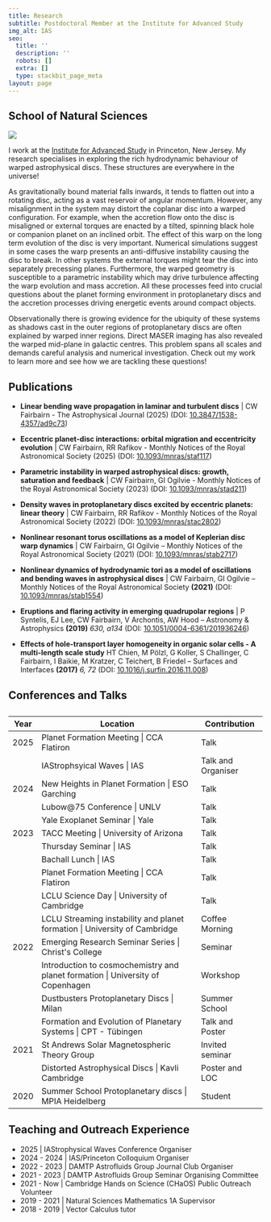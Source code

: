 ```yaml
---
title: Research
subtitle: Postdoctoral Member at the Institute for Advanced Study
img_alt: IAS
seo:
  title: ''
  description: ''
  robots: []
  extra: []
  type: stackbit_page_meta
layout: page
---
```

## School of Natural Sciences

![](/\_static/app-assets/images/warped_disc.jpeg)

I work at the [Institute for Advanced Study](https://www.ias.edu/scholars/callum-w-fairbairn) in Princeton, New Jersey. My research specialises in exploring the rich hydrodynamic behaviour of warped astrophysical discs. These structures are everywhere in the universe!

As gravitationally bound material falls inwards, it tends to flatten out into a rotating disc, acting as a vast reservoir of angular momentum. However, any misalignment in the system may distort the coplanar disc into a warped configuration. For example, when the accretion flow onto the disc is misaligned or external torques are enacted by a tilted, spinning black hole or companion planet on an inclined orbit. The effect of this warp on the long term evolution of the disc is very important. Numerical simulations suggest in some cases the warp presents an anti-diffusive instability causing the disc to break. In other systems the external torques might tear the disc into separately precessing planes. Furthermore, the warped geometry is susceptible to a parametric instability which may drive turbulence affecting the warp evolution and mass accretion. All these processes feed into crucial questions about the planet forming environment in protoplanetary discs and the accretion processes driving energetic events around compact objects.

Observationally there is growing evidence for the ubiquity of these systems as shadows cast in the outer regions of protoplanetary discs are often explained by warped inner regions. Direct MASER imaging has also revealed the warped mid-plane in galactic centres. This problem spans all scales and demands careful analysis and numerical investigation. Check out my work to learn more and see how we are tackling these questions!

## Publications

*   **Linear bending wave propagation in laminar and turbulent discs** | CW Fairbairn - The Astrophysical Journal (2025) (DOI: [10.3847/1538-4357/ad9c73](https://doi.org/10.3847/1538-4357/ad9c73))

*   **Eccentric planet-disc interactions: orbital migration and eccentricity evolution** | CW Fairbairn, RR Rafikov - Monthly Notices of the Royal Astronomical Society (2025) (DOI: [10.1093/mnras/staf117](https://doi.org/10.1093/mnras/staf117))

*   **Parametric instability in warped astrophysical discs: growth, saturation and feedback** | CW Fairbairn, GI Ogilvie - Monthly Notices of the Royal Astronomical Society (2023) (DOI: [10.1093/mnras/stad211](https://doi.org/10.1093/mnras/stad211))

*   **Density waves in protoplanetary discs excited by eccentric planets: linear theory** | CW Fairbairn, RR Rafikov - Monthly Notices of the Royal Astronomical Society (2022) (DOI: [10.1093/mnras/stac2802](https://doi.org/10.1093/mnras/stac2802))

*   **Nonlinear resonant torus oscillations as a model of Keplerian disc warp dynamics** | CW Fairbairn, GI Ogilvie – Monthly Notices of the Royal Astronomical Society (2021) (DOI: [10.1093/mnras/stab2717](https://doi.org/10.1093/mnras/stab2717))

*   **Nonlinear dynamics of hydrodynamic tori as a model of oscillations and bending waves in astrophysical discs** | CW Fairbairn, GI Ogilvie – Monthly Notices of the Royal Astronomical Society **(2021)** (DOI: [10.1093/mnras/stab1554](https://doi.org/10.1093/mnras/stab1554))

*   **Eruptions and flaring activity in emerging quadrupolar regions** | P Syntelis, EJ Lee, CW Fairbairn, V Archontis, AW Hood – Astronomy & Astrophysics **(2019)** *630, a134* (DOI: [10.1051/0004-6361/201936246](http://dx.doi.org/10.1051/0004-6361/201936246))

*   **Effects of hole-transport layer homogeneity in organic solar cells - A multi-length scale study**   HT Chien, M Pölzl, G Koller, S Challinger, C Fairbairn, I Baikie, M Kratzer, C Teichert, B Friedel – Surfaces and Interfaces **(2017)** *6, 72* (DOI: [10.1016/j.surfin.2016.11.008](http://dx.doi.org/10.1016/j.surfin.2016.11.008))

## Conferences and Talks

<div class="responsive-table">
<table> <caption></caption>
<thead><tr>
    <th>Year</th>
    <th>Location</th>
    <th>Contribution</th>
</tr> </thead>
<tbody>

<tr>
    <td>2025</td>
    <td>Planet Formation Meeting | CCA Flatiron</td>
    <td>Talk</td>
</tr>
<tr>
    <td></td>
    <td>IAStrophsyical Waves | IAS</td>
    <td>Talk and Organiser</td>
</tr>

<tr>
    <td>2024</td>
    <td>New Heights in Planet Formation | ESO Garching</td>
    <td>Talk</td>
</tr>
<tr>
    <td></td>
    <td>Lubow@75 Conference | UNLV</td>
    <td>Talk</td>
</tr>
<tr>
    <td></td>
    <td>Yale Exoplanet Seminar | Yale</td>
    <td>Talk</td>
</tr>

<tr>
    <td>2023</td>
    <td>TACC Meeting | University of Arizona</td>
    <td>Talk</td>
</tr>
<tr>
    <td></td>
    <td>Thursday Seminar | IAS</td>
    <td>Talk</td>
</tr>
<tr>
    <td></td>
    <td>Bachall Lunch | IAS</td>
    <td>Talk</td>
</tr>
<tr>
    <td></td>
    <td>Planet Formation Meeting | CCA Flatiron</td>
    <td>Talk</td>
</tr>
<tr>
    <td></td>
    <td>LCLU Science Day | University of Cambridge</td>
    <td>Talk</td>
</tr>
<tr>
    <td></td>
    <td>LCLU Streaming instability and planet formation | University of Cambridge</td>
    <td>Coffee Morning</td>
</tr>

<tr>
    <td>2022</td>
    <td>Emerging Research Seminar Series | Christ's College</td>
    <td>Seminar</td>
</tr>
    <td></td>
    <td>Introduction to cosmochemistry and planet formation | University of Copenhagen</td>
    <td>Workshop</td>
</tr>
<tr>
    <td></td>
    <td> Dustbusters Protoplanetary Discs | Milan</td>
    <td>Summer School</td>
</tr>
<tr>
    <td></td>
    <td> Formation and Evolution of Planetary Systems | CPT - T&#252bingen</td>
    <td>Talk and Poster</td>
</tr>

<tr>
    <td>2021</td>
    <td>St Andrews Solar Magnetospheric Theory Group</td>
    <td>Invited seminar</td>
</tr>
    <td></td>
    <td>Distorted Astrophysical Discs | Kavli Cambridge</td>
    <td>Poster and LOC</td>
</tr>
<tr>
    <td>2020</td>
    <td>Summer School Protoplanetary discs | MPIA Heidelberg</td>
    <td>Student</td>
</tr>

</tbody> </table>
 </div>

## Teaching and Outreach Experience

*   2025 | IAStrophysical Waves Conference Organiser
*   2024 - 2024  | IAS/Princeton Colloquium Organiser
*   2022 - 2023  | DAMTP Astrofluids Group Journal Club Organiser
*   2021 - 2023  | DAMTP Astrofluids Group Seminar Organising Committee
*   2021 - Now  | Cambridge Hands on Science (CHaOS) Public Outreach Volunteer
*   2019 - 2021 | Natural Sciences Mathematics 1A Supervisor
*   2018 - 2019 | Vector Calculus tutor
